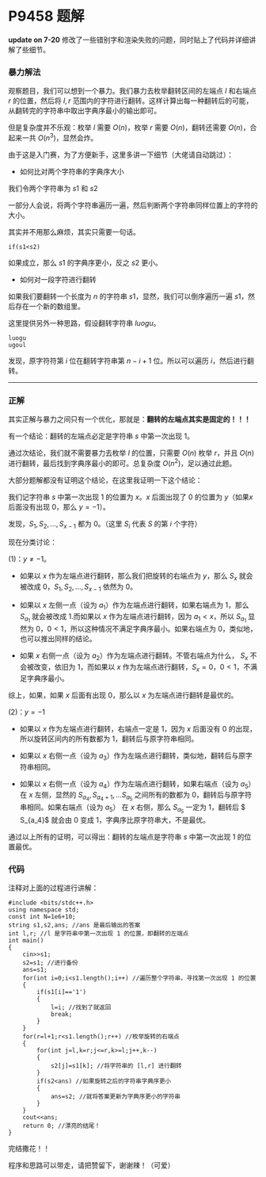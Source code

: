 # P9458 题解

**update on 7-20** 修改了一些错别字和渲染失败的问题，同时贴上了代码并详细讲解了些细节。

### 暴力解法

观察题目，我们可以想到一个暴力。我们暴力去枚举翻转区间的左端点 $l$ 和右端点 $r$ 的位置，然后将 $l,r$ 范围内的字符进行翻转。这样计算出每一种翻转后的可能，从翻转完的字符串中取出字典序最小的输出即可。

但是复杂度并不乐观：枚举 $l$ 需要 $O(n)$，枚举 $r$ 需要 $O(n)$，翻转还需要 $O(n)$，合起来一共 $O(n^3)$，显然会炸。

由于这是入门赛，为了方便新手，这里多讲一下细节（大佬请自动跳过）：

- 如何比对两个字符串的字典序大小

我们令两个字符串为 $s1$ 和 $s2$

一部分人会说，将两个字符串遍历一遍，然后判断两个字符串同样位置上的字符的大小。

其实并不用那么麻烦，其实只需要一句话。 

``` if(s1<s2)   ```

如果成立，那么 $s1$ 的字典序更小，反之 $s2$ 更小。

- 如何对一段字符进行翻转

如果我们要翻转一个长度为 $n$ 的字符串 $s1$，显然，我们可以倒序遍历一遍 $s1$，然后存在一个新的数组里。

这里提供另外一种思路，假设翻转字符串 $luogu$。

```
luogu
ugoul
```

发现，原字符符第 $i$ 位在翻转字符串第 $n-i+1$ 位。所以可以遍历 $i$，然后进行翻转。

---------------------------------

### 正解

其实正解与暴力之间只有一个优化，那就是：**翻转的左端点其实是固定的！！！**

有一个结论：翻转的左端点必定是字符串 $s$ 中第一次出现 $1$。

通过次结论，我们就不需要暴力去枚举 $l$ 的位置，只需要 $O(n)$ 枚举 $r$，并且 $O(n)$ 进行翻转，最后找到字典序最小的即可。总复杂度 $O(n^2)$，足以通过此题。

大部分题解都没有证明这个结论，在这里我证明一下这个结论：

我们记字符串 $s$ 中第一次出现 $1$ 的位置为 $x$。$x$ 后面出现了 $0$ 的位置为 $y$（如果$x$ 后面没有出现 $0$，那么 $y=-1$）。

发现，$S_1,S_2,...,S_{x-1}$ 都为 $0$。（这里 $S_i$ 代表 $S$ 的第 $i$ 个字符）

现在分类讨论：

$(1)$：$y \ne -1$。

- 如果以 $x$ 作为左端点进行翻转，那么我们把旋转的右端点为 $y$，那么 $S_x$ 就会被改成 $0$，$S_1,S_2,...,S_{x-1}$ 依然为 $0$。

- 如果以 $x$ 左侧一点（设为 $a_1$）作为左端点进行翻转，如果右端点为 $1$，那么 $S_{a_1}$ 就会被改成 $1$.而如果以 $x$ 作为左端点进行翻转，因为 $a_1 < x$，所以 $S_{a_1}$ 显然为 $0$，$0<1$，所以这种情况不满足字典序最小。如果右端点为 $0$，类似地，也可以推出同样的结论。

- 如果 $x$ 右侧一点（设为 $a_2$）作为左端点进行翻转。不管右端点为什么， $S_x$ 不会被改变，依旧为 $1$，而如果以 $x$ 作为左端点进行翻转，$S_x=0$，$0<1$，不满足字典序最小。

综上，如果，如果 $x$ 后面有出现 $0$，那么以 $x$ 为左端点进行翻转是最优的。

$(2)$：$y = -1$

- 如果以 $x$ 作为左端点进行翻转，右端点一定是 $1$，因为 $x$ 后面没有 $0$ 的出现，所以旋转区间内的所有数都为 $1$，翻转后与原字符串相同。

- 如果以 $x$ 右侧一点（设为 $a_3$）作为左端点进行翻转，类似地，翻转后与原字符串相同。

- 如果以 $x$ 右侧一点（设为 $a_4$）作为左端点进行翻转，如果右端点（设为 $a_5$） 在 $x$ 左侧，显然的 $S_{a_4},S_{a_4+1},...S_{a_5}$ 之间所有的数都为 $0$，翻转后与原字符串相同。如果右端点（设为 $a_5$） 在 $x$ 右侧，那么 $S_{a_5}$ 一定为 $1$，翻转后 $ S_{a_4}$ 就会由 $0$ 变成 $1$，字典序比原字符串大，不是最优。

通过以上所有的证明，可以得出：翻转的左端点是字符串 $s$ 中第一次出现 $1$ 的位置最优。

### 代码

注释对上面的过程进行讲解：

```
#include <bits/stdc++.h>
using namespace std;
const int N=1e6+10;
string s1,s2,ans; //ans 是最后输出的答案 
int l,r; //l 是字符串中第一次出现 1 的位置，即翻转的左端点 
int main()
{
	cin>>s1;
	s2=s1; //进行备份 
	ans=s1;
  	for(int i=0;i<s1.length();i++) //遍历整个字符串，寻找第一次出现 1 的位置
	{
    	if(s1[i]=='1')
		{
    		l=i; //找到了就返回 
    		break;
    	}
	}
	for(r=l+1;r<s1.length();r++) //枚举旋转的右端点 
	{
		for(int j=l,k=r;j<=r,k>=l;j++,k--)
		{
    		s2[j]=s1[k]; //将字符串的 [l,r] 进行翻转 
    	}
    	if(s2<ans) //如果旋转之后的字符串字典序更小 
		{
    		ans=s2; //就将答案更新为字典序更小的字符串 
    	}
	}
	cout<<ans;
	return 0; //漂亮的结尾！ 
}
```

完结撒花！！

程序和思路可以带走，请把赞留下，谢谢辣！（可爱）
